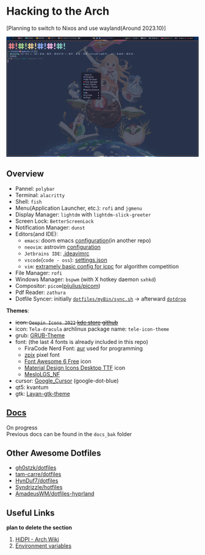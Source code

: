 # Hacking to the Arch

[Planning to switch to Nixos and use wayland(Around 2023.10)]  

![screenshot](screenshots/2022-12-21_18-09.png)

## Overview

- Pannel: `polybar`
- Terminal: `alacritty`
- Shell: `fish`
- Menu(Application Launcher, etc.): `rofi` and `jgmenu`
- Display Manager: `lightdm` with `lightdm-slick-greeter`
- Screen Lock: `BetterScreenLock`
- Notification Manager: `dunst` 
- Editors(and IDE):
    - `emacs`: doom emacs [configuration](https://github.com/Ziqi-Yang/.doom.d)(in another repo)
    - `neovim`: astrovim [configuration](./dotfiles/config/nvim/lua/user/init.lua)
    - `Jetbrains IDE`: [.ideavimrc](./dotfiles/config/ideavimrc)
    - `vscode`(`code - oss`): [settings.json](<./dotfiles/config/Code - OSS/User/settings.json>)
    - `vim`: [extramely basic config for icpc](https://gist.github.com/Ziqi-Yang/2fd25c93254382c9e5b376568a0e9611) for algorithm competition
- File Manager: `rofi`
- Windows Manager: `bspwm` (with X hotkey daemon `sxhkd`)
- Compositor: `picom`([pijulius/picom](https://github.com/pijulius/picom))
- Pdf Reader: `zathura`
- Dotfile Syncer: initially [`dotfiles/myBin/sync.sh`](dotfiles/myBin/sync.sh) -> afterward [`dotdrop`](https://github.com/deadc0de6/dotdrop)

**Themes**: 
- ~~icon: `Deepin Icons 2022` [kde store](https://store.kde.org/p/1678986/) [github](https://github.com/zayronxio/Deepin-icons-2022)~~
- icon: `Tela-dracula` archlinux package name: `tele-icon-theme`
- grub: [GRUB-Theme](https://github.com/13atm01/GRUB-Theme)
- font: (the last 4 fonts is already included in this repo)
    - FiraCode Nerd Font: [aur](https://aur.archlinux.org/packages/nerd-fonts-fira-code) used for programming
    - [zpix](https://github.com/SolidZORO/zpix-pixel-font) pixel font
    - [Font Awesome 6 Free](https://fontawesome.com/download) icon
    - [Material Design Icons Desktop TTF](https://github.com/Templarian/MaterialDesign-Font) icon
    - [MesloLGS\_NF](https://github.com/romkatv/powerlevel10k-media/)
- cursor: [Google\_Cursor](https://github.com/ful1e5/Google_Cursor) (google-dot-blue)
- qt5: kvantum
- gtk: [Layan-gtk-theme](https://github.com/vinceliuice/Layan-gtk-theme)

## [Docs](https://ziqi-yang.github.io/dotfiles/#/)

On progress  
Previous docs can be found in the `docs_bak` folder

## Other Awesome Dotfiles

- [gh0stzk/dotfiles](https://github.com/gh0stzk/dotfiles)
- [tam-carre/dotfiles](https://github.com/tam-carre/dotfiles)
- [HynDuf7/dotfiles](https://github.com/HynDuf7/dotfiles)
- [Syndrizzle/hotfiles](https://github.com/Syndrizzle/hotfiles)
- [AmadeusWM/dotfiles-hyprland](https://github.com/AmadeusWM/dotfiles-hyprland)

## Useful Links
__plan to delete the section__
1. [HiDPI - Arch Wiki](https://wiki.archlinux.org/title/HiDPI)
2. [Environment variables](https://wiki.archlinux.org/title/environment_variables)
